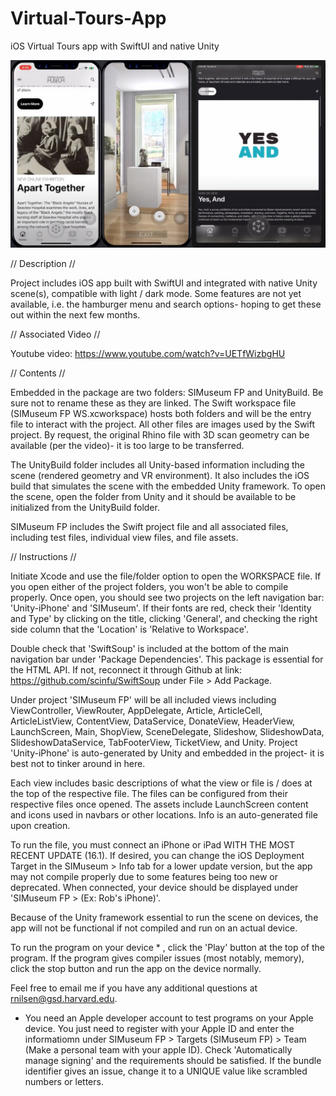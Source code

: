 # Virtual-Tours-App
iOS Virtual Tours app with SwiftUI and native Unity

<img
  src="/img/readmeImage.jpg"
  title="Home feed image, VR image, iPad compatible home feed image"
  style="display: inline-block; margin: 0 auto; max-width: 100%">

// Description //

Project includes iOS app built with SwiftUI and integrated with native Unity scene(s), compatible with light / dark mode. Some features are not yet available, i.e. the hamburger menu and search options- hoping to get these out within the next few months. 

// Associated Video //

Youtube video: https://www.youtube.com/watch?v=UETfWizbgHU 

// Contents //

Embedded in the package are two folders: SIMuseum FP and UnityBuild. Be sure not to rename these as they are linked. The Swift workspace file (SIMuseum FP WS.xcworkspace) hosts both folders and will be the entry file to interact with the project. All other files are images used by the Swift project. By request, the original Rhino file with 3D scan geometry can be available (per the video)- it is too large to be transferred. 

The UnityBuild folder includes all Unity-based information including the scene (rendered geometry and VR environment). It also includes the iOS build that simulates the scene with the embedded Unity framework. To open the scene, open the folder from Unity and it should be available to be initialized from the UnityBuild folder.

SIMuseum FP includes the Swift project file and all associated files, including test files, individual view files, and file assets.

// Instructions //

Initiate Xcode and use the file/folder option to open the WORKSPACE file. If you open either of the project folders, you won't be able to compile properly. Once open, you should see two projects on the left navigation bar: 'Unity-iPhone' and 'SIMuseum'. If their fonts are red, check their 'Identity and Type' by clicking on the title, clicking 'General', and checking the right side column that the 'Location' is 'Relative to Workspace'. 

Double check that 'SwiftSoup' is included at the bottom of the main navigation bar under 'Package Dependencies'. This package is essential for the HTML API. If not, reconnect it through Github at link: https://github.com/scinfu/SwiftSoup under File > Add Package. 

Under project 'SIMuseum FP' will be all included views including ViewController, ViewRouter, AppDelegate, Article, ArticleCell, ArticleListView, ContentView, DataService, DonateView, HeaderView, LaunchScreen, Main, ShopView, SceneDelegate, Slideshow, SlideshowData, SlideshowDataService, TabFooterView, TicketView, and Unity. Project 'Unity-iPhone' is auto-generated by Unity and embedded in the project- it is best not to tinker around in here.

Each view includes basic descriptions of what the view or file is / does at the top of the respective file. The files can be configured from their respective files once opened. The assets include LaunchScreen content and icons used in navbars or other locations. Info is an auto-generated file upon creation. 

To run the file, you must connect an iPhone or iPad WITH THE MOST RECENT UPDATE (16.1). If desired, you can change the iOS Deployment Target in the SIMuseum > Info tab for a lower update version, but the app may not compile properly due to some features being too new or deprecated. When connected, your device should be displayed under 'SIMuseum FP > (Ex: Rob's iPhone)'. 

Because of the Unity framework essential to run the scene on devices, the app will not be functional if not compiled and run on an actual device. 

To run the program on your device * , click the 'Play' button at the top of the program. If the program gives compiler issues (most notably, memory), click the stop button and run the app on the device normally. 

Feel free to email me if you have any additional questions at rnilsen@gsd.harvard.edu.

* You need an Apple developer account to test programs on your Apple device. You just need to register with your Apple ID and enter the informatiomn under SIMuseum FP > Targets (SIMuseum FP) > Team (Make a personal team with your apple ID). Check 'Automatically manage signing' and the requirements should be satisfied. If the bundle identifier gives an issue, change it to a UNIQUE value like scrambled numbers or letters.
